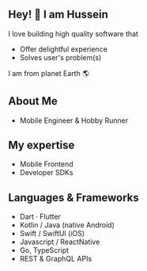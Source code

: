 Hey! 👋 I am Hussein 
-
I love building high quality software that

- Offer delightful experience
- Solves user's problem(s)

I am from planet Earth 🌎  

About Me
-
- Mobile Engineer & Hobby Runner

My expertise
-
- Mobile Frontend
- Developer SDKs

Languages & Frameworks
-
- Dart · Flutter
- Kotlin / Java (native Android)
- Swift / SwiftUI (iOS)
- Javascript / ReactNative
- Go, TypeScript
- REST & GraphQL APIs
